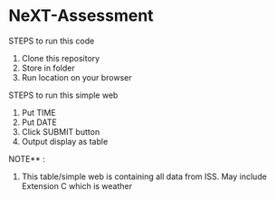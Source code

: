 # NeXT-Assessment

STEPS to run this code

1. Clone this repository
2. Store in folder
3. Run location on your browser

STEPS to run this simple web

1. Put TIME
2. Put DATE
3. Click SUBMIT button
4. Output display as table

NOTE\*\* :

1. This table/simple web is containing all data from ISS. May include Extension C which is weather
